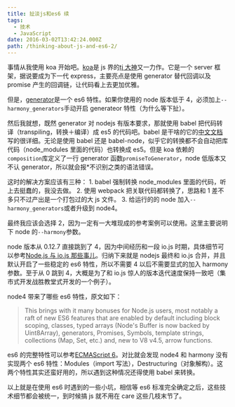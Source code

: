 ```yaml
---
title: 扯淡js和es6 续
tags:
  - 技术
  - JavaScript
date: 2016-03-02T13:42:24.000Z
path: /thinking-about-js-and-es6-2/
---
```


事情从我使用 koa 开始吧。[koa](https://github.com/koajs/koa)是 js 界的[tj 大神](https://www.zhihu.com/question/24377059)又一力作。它是一个 server 框架，据说要成为下一代 express，主要亮点是使用 generator 替代回调以及 promise 产生的回调链，让代码看上去更加优雅。

但是，[generator](https://developer.mozilla.org/zh-CN/docs/Web/JavaScript/Reference/Statements/function*)是一个 es6 特性。如果你使用的 node 版本低于 4，必须加上`--harmony_generators`手动开启 generateor 特性（为什么等下扯）。

然后我就想，既然 generator 对 nodejs 有版本要求，那就使用 babel 把代码转译（transpiling，转换＋编译）成 es5 的代码吧。babel 是干啥的它的[中文文档](https://github.com/thejameskyle/babel-handbook/blob/master/translations/zh-Hans/user-handbook.md)写的很详细。无论是使用 babel 还是 babel-node，似乎它的转换都不会自动把库代码（node_modules 里面的代码）也转换成 es5。但是 koa 依赖的`composition`库定义了一行 generator 函数`promiseToGenerator`，node 低版本又不认 generator，所以就会报\*不识别之类的语法错误。

这时的解决方案应该有三种：
1\. babel 强制转换 node_modules 里面的代码，听上去挺蠢的，我没去做。
2\. 使用 webpack 把关联代码都转换了，思路和 1 差不多只不过产出是一个打包过的大 js 文件。
3\. 给运行的的 node 加入`--harmony_generators`或者升级到 node4。

最终我应该会选择 2，因为一定有一大堆现成的参考案例可以使用。这里主要说明下 node 的`--harmony`参数。

node 版本从 0.12.7 直接跳到了 4，因为中间经历和一段 io.js 时期，具体细节可以参考[Node.js 与 io.js 那些事儿](http://www.infoq.com/cn/articles/node-js-and-io-js)。归纳下来就是 nodejs 最终和 io.js 合并，并且默认开启了一些稳定的 es6 特性，所以不需要 4 以后不需要显式的加入 harmony 参数。至于从 0 跳到 4，大概是为了和 io.js 惊人的版本迭代速度保持一致吧（集市式开发战胜教堂式开发的一个例子）。

node4 带来了哪些 es6 特性，原文如下：

> This brings with it many bonuses for Node.js users, most notably a raft of new ES6 features that are enabled by default including block scoping, classes, typed arrays (Node's Buffer is now backed by Uint8Array), generators, Promises, Symbols, template strings, collections (Map, Set, etc.) and, new to V8 v4.5, arrow functions.

es6 的完整特性可以参考[ECMAScript 6](https://github.com/lukehoban/es6features)。对比就会发现 node4 和 harmony 没有实现两个 es6 特性：Modules（import 写法），Destructuring（对象解构）。这两个特性其实还蛮好用的，所以遇到这种情况还得使用 babel 来转换。

以上就是在使用 es6 时遇到的一些小坑，相信等 es6 标准完全确定之后，这些技术细节都会被统一，到时候搞 js 就不用在 care 这些几枝末节了。
